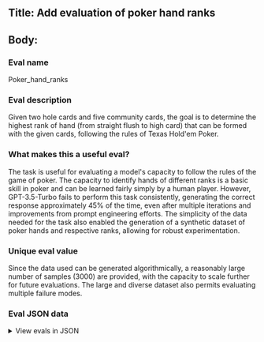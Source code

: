## Title: Add evaluation of poker hand ranks

## Body:

### Eval name

Poker_hand_ranks

### Eval description

Given two hole cards and five community cards, the goal is to determine the highest rank of hand (from straight flush to
high card) that can be formed with the given cards, following the rules of Texas Hold'em Poker.

### What makes this a useful eval?

The task is useful for evaluating a model's capacity to follow the rules of the game of poker. The capacity to identify
hands of different ranks is a basic skill in poker and can be learned fairly simply by a human player. However,
GPT-3.5-Turbo fails to perform this task consistently, generating the correct response approximately 45% of the time,
even after multiple iterations and improvements from prompt engineering efforts. The simplicity of the data needed for
the task also enabled the generation of a synthetic dataset of poker hands and respective ranks, allowing for robust
experimentation.

### Unique eval value

Since the data used can be generated algorithmically, a reasonably large number of samples (3000) are provided, with the
capacity to scale further for future evaluations. The large and diverse dataset also permits evaluating multiple
failure modes.

### Eval JSON data

<details>

  <summary>View evals in JSON</summary>

### Eval

  ```jsonl

  {"input": [{"role": "system", "content": "TASK: Two sets of playing cards will be provided. These sets of cards are the hole and community cards in a no limit texas holdem poker game, respectively. Each card is represented by a value, which can be a number from 2 to 10 or one of the capital letters A, J, Q, K, and a suit, which is one of the lower case letters s, h, c, d. Based on the cards available, return the highest rank of hand that can be formed with these cards. Return only the rank of the hand and no additional information."}, {"role": "system", "content": "Q: Hole: 2s, 6s Community: 10s, 5c, Jd, 2c, 2h", "name": "example_user"}, {"role": "system", "content": "A: Three of a kind", "name": "example_assistant"}, {"role": "user", "content": "Q: Hole: 2s, Qs Community: 8s, 6d, 9d, Js, 3s"}], "ideal": ["A: Flush"]}

{"input": [{"role": "system", "content": "TASK: Two sets of playing cards will be provided. These sets of cards are the hole and community cards in a no limit texas holdem poker game, respectively. Each card is represented by a value, which can be a number from 2 to 10 or one of the capital letters A, J, Q, K, and a suit, which is one of the lower case letters s, h, c, d. Based on the cards available, return the highest rank of hand that can be formed with these cards. Return only the rank of the hand and no additional information."}, {"role": "system", "content": "Q: Hole: As, 9s Community: 2c, 2s, 8c, Kc, 6d", "name": "example_user"}, {"role": "system", "content": "A: One pair", "name": "example_assistant"}, {"role": "user", "content": "Q: Hole: 7d, 5d Community: Kd, 10s, 2c, 2h, Ah"}], "ideal": ["A: One pair", "A: Pair"]}

{"input": [{"role": "system", "content": "TASK: Two sets of playing cards will be provided. These sets of cards are the hole and community cards in a no limit texas holdem poker game, respectively. Each card is represented by a value, which can be a number from 2 to 10 or one of the capital letters A, J, Q, K, and a suit, which is one of the lower case letters s, h, c, d. Based on the cards available, return the highest rank of hand that can be formed with these cards. Return only the rank of the hand and no additional information."}, {"role": "system", "content": "Q: Hole: 4c, 2s Community: 8c, 7s, 5c, 7c, Qc", "name": "example_user"}, {"role": "system", "content": "A: Flush", "name": "example_assistant"}, {"role": "user", "content": "Q: Hole: Ad, 6s Community: Jc, 2s, 3h, 2d, 8h"}], "ideal": ["A: One pair", "A: Pair"]}

{"input": [{"role": "system", "content": "TASK: Two sets of playing cards will be provided. These sets of cards are the hole and community cards in a no limit texas holdem poker game, respectively. Each card is represented by a value, which can be a number from 2 to 10 or one of the capital letters A, J, Q, K, and a suit, which is one of the lower case letters s, h, c, d. Based on the cards available, return the highest rank of hand that can be formed with these cards. Return only the rank of the hand and no additional information."}, {"role": "system", "content": "Q: Hole: 8h, 7s Community: 5c, 3h, 5d, 7c, 6s", "name": "example_user"}, {"role": "system", "content": "A: Two pairs", "name": "example_assistant"}, {"role": "user", "content": "Q: Hole: 6d, Js Community: Ah, 7d, Kc, Ad, 7s"}], "ideal": ["A: Two pair", "A: Two pairs"]}

{"input": [{"role": "system", "content": "TASK: Two sets of playing cards will be provided. These sets of cards are the hole and community cards in a no limit texas holdem poker game, respectively. Each card is represented by a value, which can be a number from 2 to 10 or one of the capital letters A, J, Q, K, and a suit, which is one of the lower case letters s, h, c, d. Based on the cards available, return the highest rank of hand that can be formed with these cards. Return only the rank of the hand and no additional information."}, {"role": "system", "content": "Q: Hole: 7d, Ah Community: 7h, 2d, 3c, Ad, 10d", "name": "example_user"}, {"role": "system", "content": "A: Two pairs", "name": "example_assistant"}, {"role": "user", "content": "Q: Hole: 4s, 5c Community: 6s, 9d, Qh, 7s, 2d"}], "ideal": ["A: High card"]}

  ```

</details>


